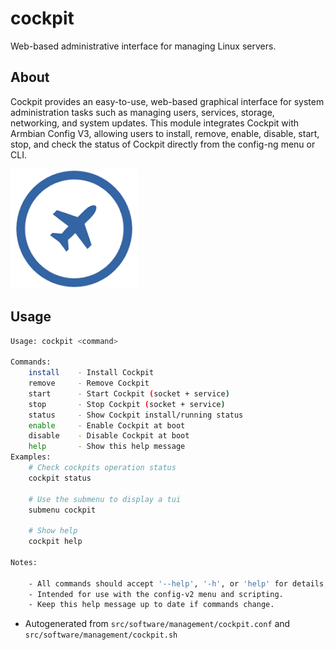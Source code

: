 # cockpit
Web-based administrative interface for managing Linux servers.

## About
Cockpit provides an easy-to-use, web-based graphical interface for system administration tasks such as managing users, services, storage, networking, and system updates. This module integrates Cockpit with Armbian Config V3, allowing users to install, remove, enable, disable, start, stop, and check the status of Cockpit directly from the config-ng menu or CLI.

![cockpit image](./cockpit.png)

## Usage
~~~bash
Usage: cockpit <command>

Commands:
	install    - Install Cockpit
	remove     - Remove Cockpit
	start      - Start Cockpit (socket + service)
	stop       - Stop Cockpit (socket + service)
	status     - Show Cockpit install/running status
	enable     - Enable Cockpit at boot
	disable    - Disable Cockpit at boot
	help       - Show this help message
Examples:
	# Check cockpits operation status
	cockpit status

	# Use the submenu to display a tui
	submenu cockpit

	# Show help
	cockpit help

Notes:

	- All commands should accept '--help', '-h', or 'help' for details, if implemented.
	- Intended for use with the config-v2 menu and scripting.
	- Keep this help message up to date if commands change.
~~~

- Autogenerated from `src/software/management/cockpit.conf` and `src/software/management/cockpit.sh`
